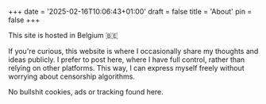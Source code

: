 +++
date = '2025-02-16T10:06:43+01:00'
draft = false
title = 'About'
pin = false
+++

This site is hosted in Belgium 🇧🇪

If you're curious, this website is where I occasionally share my thoughts and ideas publicly. I prefer to post here, where I have full control, rather than relying on other platforms. This way, I can express myself freely without worrying about censorship algorithms.

No bullshit cookies, ads or tracking found here.

